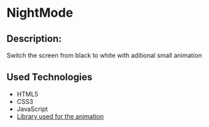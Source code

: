 # NightMode

## Description:
Switch the screen from black to white
with aditional small animation

## Used Technologies
 - HTML5
 - CSS3
 - JavaScript
 - [Library used for the animation](https://animejs.com/)

